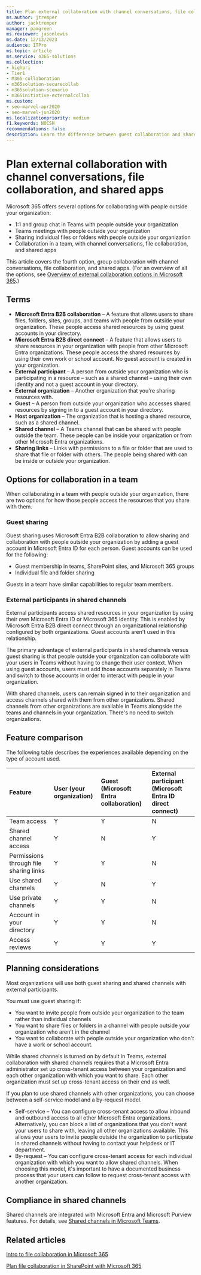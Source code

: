 ```yaml
---
title: Plan external collaboration with channel conversations, file collaboration, and shared apps
ms.author: jtremper
author: jacktremper
manager: pamgreen
ms.reviewer: jasonlewis
ms.date: 12/13/2023
audience: ITPro
ms.topic: article
ms.service: o365-solutions
ms.collection:
- highpri
- Tier1
- M365-collaboration
- m365solution-securecollab
- m365solution-scenario
- m365initiative-externalcollab
ms.custom:
- seo-marvel-apr2020
- seo-marvel-jun2020
ms.localizationpriority: medium
f1.keywords: NOCSH
recommendations: false
description: Learn the difference between guest collaboration and shared channels in Teams and how to choose which one to use.
---
```


# Plan external collaboration with channel conversations, file collaboration, and shared apps

Microsoft 365 offers several options for collaborating with people outside your organization:

- 1:1 and group chat in Teams with people outside your organization
- Teams meetings with people outside your organization
- Sharing individual files or folders with people outside your organization
- Collaboration in a team, with channel conversations, file collaboration, and shared apps

This article covers the fourth option, group collaboration with channel conversations, file collaboration, and shared apps. (For an overview of all the options, see [Overview of external collaboration options in Microsoft 365](/microsoft-365/enterprise/external-guest-access).)

## Terms

- **Microsoft Entra B2B collaboration** – A feature that allows users to share files, folders, sites, groups, and teams with people from outside your organization. These people access shared resources by using guest accounts in your directory.
- **Microsoft Entra B2B direct connect** – A feature that allows users to share resources in your organization with people from other Microsoft Entra organizations. These people access the shared resources by using their own work or school account. No guest account is created in your organization.
- **External participant** – A person from outside your organization who is participating in a resource – such as a shared channel – using their own identity and not a guest account in your directory.
- **External organization** – Another organization that you're sharing resources with.
- **Guest** – A person from outside your organization who accesses shared resources by signing in to a guest account in your directory.
- **Host organization** – The organization that is hosting a shared resource, such as a shared channel.
- **Shared channel** – A Teams channel that can be shared with people outside the team. These people can be inside your organization or from other Microsoft Entra organizations.
- **Sharing links** – Links with permissions to a file or folder that are used to share that file or folder with others. The people being shared with can be inside or outside your organization.

## Options for collaboration in a team

When collaborating in a team with people outside your organization, there are two options for how those people access the resources that you share with them.

### Guest sharing

Guest sharing uses Microsoft Entra B2B collaboration to allow sharing and collaboration with people outside your organization by adding a guest account in Microsoft Entra ID for each person. Guest accounts can be used for the following:

- Guest membership in teams, SharePoint sites, and Microsoft 365 groups
- Individual file and folder sharing

Guests in a team have similar capabilities to regular team members.

### External participants in shared channels

External participants access shared resources in your organization by using their own Microsoft Entra ID or Microsoft 365 identity. This is enabled by Microsoft Entra B2B direct connect through an organizational relationship configured by both organizations. Guest accounts aren't used in this relationship.

The primary advantage of external participants in shared channels versus guest sharing is that people outside your organization can collaborate with your users in Teams without having to change their user context. When using guest accounts, users must add those accounts separately in Teams and switch to those accounts in order to interact with people in your organization.

With shared channels, users can remain signed in to their organization and access channels shared with them from other organizations. Shared channels from other organizations are available in Teams alongside the teams and channels in your organization. There's no need to switch organizations.

## Feature comparison

The following table describes the experiences available depending on the type of account used.

|Feature|User (your organization)|Guest (Microsoft Entra collaboration)|External participant (Microsoft Entra ID direct connect)|
|:-----|:-----|:------|:-------|
|Team access|Y|Y|N|
|Shared channel access|Y|N|Y|
|Permissions through file sharing links|Y|Y|N|
|Use shared channels|Y|N|Y|
|Use private channels|Y|Y|N|
|Account in your directory|Y|Y|N|
|Access reviews|Y|Y|Y|

## Planning considerations

Most organizations will use both guest sharing and shared channels with external participants.

You must use guest sharing if:

- You want to invite people from outside your organization to the team rather than individual channels
- You want to share files or folders in a channel with people outside your organization who aren't in the channel
- You want to collaborate with people outside your organization who don't have a work or school account.

While shared channels is turned on by default in Teams, external collaboration with shared channels requires that a Microsoft Entra administrator set up cross-tenant access between your organization and each other organization with which you want to share. Each other organization must set up cross-tenant access on their end as well.

If you plan to use shared channels with other organizations, you can choose between a self-service model and a by-request model.

- Self-service – You can configure cross-tenant access to allow inbound and outbound access to all other Microsoft Entra organizations. Alternatively, you can block a list of organizations that you don't want your users to share with, leaving all other organizations available. This allows your users to invite people outside the organization to participate in shared channels without having to contact your helpdesk or IT department.
- By-request – You can configure cross-tenant access for each individual organization with which you want to allow shared channels. When choosing this model, it's important to have a documented business process that your users can follow to request cross-tenant access with another organization.

## Compliance in shared channels

Shared channels are integrated with Microsoft Entra and Microsoft Purview features. For details, see [Shared channels in Microsoft Teams](/MicrosoftTeams/shared-channels#compliance-in-shared-channels).

## Related articles

[Intro to file collaboration in Microsoft 365](/sharepoint/intro-to-file-collaboration)

[Plan file collaboration in SharePoint with Microsoft 365](/sharepoint/deploy-file-collaboration)
